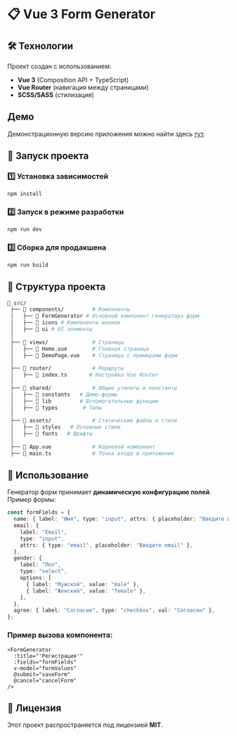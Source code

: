 # 📋 Vue 3 Form Generator

## 🛠 Технологии

Проект создан с использованием:

- **Vue 3** (Composition API + TypeScript)
- **Vue Router** (навигация между страницами)
- **SCSS/SASS** (стилизация)

## Демо

Демонстрационную версию приложения можно найти здесь [тут](http://m927036d.beget.tech/).

## 🚀 Запуск проекта

### 1️⃣ Установка зависимостей

```sh
npm install
```

### 2️⃣ Запуск в режиме разработки

```sh
npm run dev
```

### 3️⃣ Сборка для продакшена

```sh
npm run build
```

## 📌 Структура проекта

```sh
📂 src/
 ├── 📂 components/         # Компоненты
 │   ├── 📂 FormGenerator # Основной компонент генератора форм
 │   ├── 📂 icons # Компоненты иконок
 │   ├── 📂 ui # UI элементы
 │
 ├── 📂 views/              # Страницы
 │   ├── 📄 Home.vue        # Главная страница
 │   ├── 📄 DemoPage.vue    # Страница с примерами форм
 │
 ├── 📂 router/             # Маршруты
 │   ├── 📄 index.ts       # Настройка Vue Router
 │
 ├── 📂 shared/             # Общие утилиты и константы
 │   ├── 📂 constants   # Демо-формы
 │   ├── 📂 lib         # Вспомогательные функции
 │   ├── 📂 types        # Типы
 │
 ├── 📂 assets/             # Статические файлы и стили
 │   ├── 📂 styles   # Основные стили
 │   ├── 📂 fonts   # Шрифты
 │
 ├── 📄 App.vue             # Корневой компонент
 ├── 📄 main.ts             # Точка входа в приложение
```

## 📄 Использование

Генератор форм принимает **динамическую конфигурацию полей**.
Пример формы:

```ts
const formFields = {
  name: { label: "Имя", type: "input", attrs: { placeholder: "Введите имя" } },
  email: {
    label: "Email",
    type: "input",
    attrs: { type: "email", placeholder: "Введите email" },
  },
  gender: {
    label: "Пол",
    type: "select",
    options: [
      { label: "Мужской", value: "male" },
      { label: "Женский", value: "female" },
    ],
  },
  agree: { label: "Согласие", type: "checkbox", val: "Согласен" },
};
```

### Пример вызова компонента:

```vue
<FormGenerator
  :title="'Регистрация'"
  :fields="formFields"
  v-model="formValues"
  @submit="saveForm"
  @cancel="cancelForm"
/>
```

## 📜 Лицензия

Этот проект распространяется под лицензией **MIT**.
